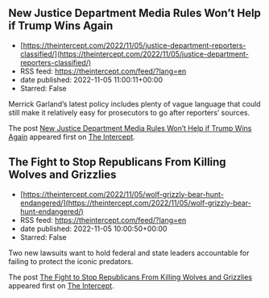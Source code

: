 ## New Justice Department Media Rules Won’t Help if Trump Wins Again
 - [https://theintercept.com/2022/11/05/justice-department-reporters-classified/](https://theintercept.com/2022/11/05/justice-department-reporters-classified/)
 - RSS feed: https://theintercept.com/feed/?lang=en
 - date published: 2022-11-05 11:00:11+00:00
 - Starred: False

<p>Merrick Garland’s latest policy includes plenty of vague language that could still make it relatively easy for prosecutors to go after reporters’ sources.</p>
<p>The post <a href="https://theintercept.com/2022/11/05/justice-department-reporters-classified/" rel="nofollow">New Justice Department Media Rules Won’t Help if Trump Wins Again</a> appeared first on <a href="https://theintercept.com" rel="nofollow">The Intercept</a>.</p>

## The Fight to Stop Republicans From Killing Wolves and Grizzlies
 - [https://theintercept.com/2022/11/05/wolf-grizzly-bear-hunt-endangered/](https://theintercept.com/2022/11/05/wolf-grizzly-bear-hunt-endangered/)
 - RSS feed: https://theintercept.com/feed/?lang=en
 - date published: 2022-11-05 10:00:50+00:00
 - Starred: False

<p>Two new lawsuits want to hold federal and state leaders accountable for failing to protect the iconic predators.</p>
<p>The post <a href="https://theintercept.com/2022/11/05/wolf-grizzly-bear-hunt-endangered/" rel="nofollow">The Fight to Stop Republicans From Killing Wolves and Grizzlies</a> appeared first on <a href="https://theintercept.com" rel="nofollow">The Intercept</a>.</p>
